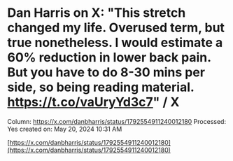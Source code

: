 # Dan Harris on X: "This stretch changed my life. Overused term, but true nonetheless. I would estimate a 60% reduction in lower back pain. But you have to do 8-30 mins per side, so being reading material. https://t.co/vaUryYd3c7" / X

Column: https://x.com/danbharris/status/1792554911240012180
Processed: Yes
created on: May 20, 2024 10:31 AM

[https://x.com/danbharris/status/1792554911240012180](https://x.com/danbharris/status/1792554911240012180)